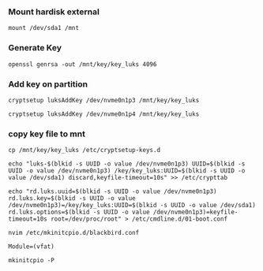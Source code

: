 ### Mount hardisk external

```
mount /dev/sda1 /mnt
```
### Generate Key

```
openssl genrsa -out /mnt/key/key_luks 4096
```
### Add key on partition

```
cryptsetup luksAddKey /dev/nvme0n1p3 /mnt/key/key_luks
```

```
cryptsetup luksAddKey /dev/nvme0n1p4 /mnt/key/key_luks
```
### copy key file to mnt

```
cp /mnt/key/key_luks /etc/cryptsetup-keys.d
```

```
echo "luks-$(blkid -s UUID -o value /dev/nvme0n1p3) UUID=$(blkid -s UUID -o value /dev/nvme0n1p3) /key/key_luks:UUID=$(blkid -s UUID -o value /dev/sda1) discard,keyfile-timeout=10s" >> /etc/crypttab 
```

```
echo "rd.luks.uuid=$(blkid -s UUID -o value /dev/nvme0n1p3) rd.luks.key=$(blkid -s UUID -o value /dev/nvme0n1p3)=/key/key_luks:UUID=$(blkid -s UUID -o value /dev/sda1) rd.luks.options=$(blkid -s UUID -o value /dev/nvme0n1p3)=keyfile-timeout=10s root=/dev/proc/root" > /etc/cmdline.d/01-boot.conf
```

```
nvim /etc/mkinitcpio.d/blackbird.conf
```

```
Module=(vfat)
```

```shell
mkinitcpio -P
```

